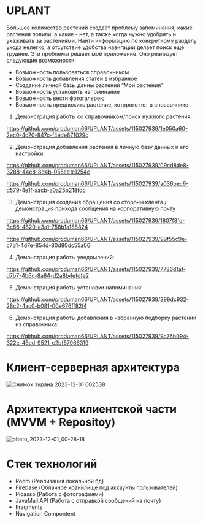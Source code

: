 

# UPLANT
Большое количество растений создаёт проблему запоминания, какие растения полили, а какие - нет, а также когда нужно удобрять и ухаживать за растениями. Найти информацию по конкретному разделу ухода 
нелегко, а отсутствие удобства навигации делает поиск ещё труднее. Эти проблемы решает моё приложение.
Оно реализует следующие возможности: 
- Возможность пользоваться справочником
- Возможность добавления статей в избранное
- Создание личной базы данны растений “Мои растения” 
- Возможность установить напоминание
- Возможность вести фотогалерею
- Возможность предложить растение, которого нет в справочнике
  

1. Демонстрация работы со справочником/поиск нужного растения:

https://github.com/produman66/UPLANT/assets/115027939/1e050a60-2ec0-4c70-847c-f4ede671029c

2. Демонстрация добавления растения в личную базу данных и его настройки:


https://github.com/produman66/UPLANT/assets/115027939/09cd8de8-3288-44e8-8d4b-055ee1e1254c

https://github.com/produman66/UPLANT/assets/115027939/a036bec6-d579-4e1f-aacb-a0a25b218fdc

3. Демонстрация создания обращения со стороны клента / демонстрация прихода сообщения на корпоративную почту

https://github.com/produman66/UPLANT/assets/115027939/1807f3fc-3c66-4820-a3a1-758b1a188824

https://github.com/produman66/UPLANT/assets/115027939/99f55c9e-c7b1-4d7e-854d-80d80dc55a06

4. Демонстрация работы уведомлений: 

https://github.com/produman66/UPLANT/assets/115027939/7786d1af-d7b7-4b6c-8a84-d2a8b4efdfe2

5. Демонстрация работы установки напоминания:

https://github.com/produman66/UPLANT/assets/115027939/399dc932-28c2-4ac0-b081-00e676ff82f4

6. Демонстрация работы добавления в избранную подборку растений из справочника: 

https://github.com/produman66/UPLANT/assets/115027939/9c76b094-322c-46ed-9521-c2bf57966319

# Клиент-серверная архитектура

![Снимок экрана 2023-12-01 002538](https://github.com/produman66/UPLANT/assets/115027939/4d507250-dac1-4020-9a7c-70cf22b5bd82)

# Архитектура клиентской части (MVVM + Repositoy) 

![photo_2023-12-01_00-28-18](https://github.com/produman66/UPLANT/assets/115027939/b28725f4-1456-480b-824f-56c92c392fc5)

# Стек технологий
- Room (Реализация локальной бд)
- Firebase (Облачное хранилище под аккаунты пользователей)
- Picasso (Работа с фотографиями)
- JavaMail API (Работа с отправкой сообщений на почту)
- Fragments
- Navigation Compontent





